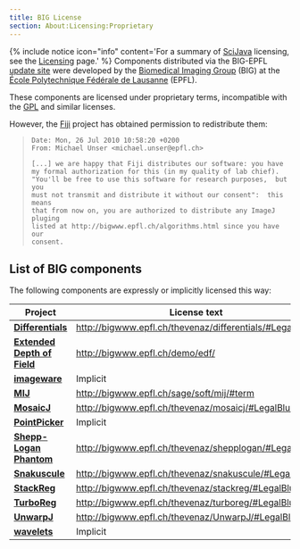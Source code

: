 ```yaml
---
title: BIG License
section: About:Licensing:Proprietary
---
```


{% include notice icon="info" content='For a summary of [SciJava](SciJava) licensing, see the [Licensing](/licensing) page.' %} 
Components distributed via the BIG-EPFL [update site](/update-sites) were developed by the [Biomedical Imaging Group](http://bigwww.epfl.ch/) (BIG) at the [École Polytechnique Fédérale de Lausanne](http://epfl.ch/) (EPFL).

These components are licensed under proprietary terms, incompatible with the [GPL](/licensing/gpl) and similar licenses.

However, the [Fiji](/software/fiji) project has obtained permission to redistribute them:

>     Date: Mon, 26 Jul 2010 10:58:20 +0200
>     From: Michael Unser <michael.unser@epfl.ch>
>
>     [...] we are happy that Fiji distributes our software: you have
>     my formal authorization for this (in my quality of lab chief).
>     "You'll be free to use this software for research purposes,  but you
>     must not transmit and distribute it without our consent":  this means
>     that from now on, you are authorized to distribute any ImageJ pluging
>     listed at http://bigwww.epfl.ch/algorithms.html since you have our
>     consent.

## List of BIG components

The following components are expressly or implicitly licensed this way:

| **Project**                                                     | **License text**                                         |
|-----------------------------------------------------------------|----------------------------------------------------------|
| **[Differentials](/plugins/differentials)**                     | http://bigwww.epfl.ch/thevenaz/differentials/#LegalBlurb |
| **[Extended Depth of Field](/plugins/extended-depth-of-field)** | http://bigwww.epfl.ch/demo/edf/                          |
| **[imageware](Imageware)**                                      | Implicit                                                 |
| **[MIJ](/plugins/miji)**                                        | http://bigwww.epfl.ch/sage/soft/mij/#term                |
| **[MosaicJ](/plugins/mosaicj)**                                 | http://bigwww.epfl.ch/thevenaz/mosaicj/#LegalBlurb       |
| **[PointPicker](/plugins/point-picker)**                        | Implicit                                                 |
| **[Shepp-Logan Phantom](/plugins/shepp-logan-phantom)**         | http://bigwww.epfl.ch/thevenaz/shepplogan/#LegalBlurb    |
| **[Snakuscule](/plugins/snakuscule)**                           | http://bigwww.epfl.ch/thevenaz/snakuscule/#LegalBlurb    |
| **[StackReg](/plugins/stackreg)**                               | http://bigwww.epfl.ch/thevenaz/stackreg/#LegalBlurb      |
| **[TurboReg](/plugins/turboreg)**                               | http://bigwww.epfl.ch/thevenaz/turboreg/#LegalBlurb      |
| **[UnwarpJ](/plugins/unwarpj)**                                 | http://bigwww.epfl.ch/thevenaz/UnwarpJ/#LegalBlurb       |
| **[wavelets](Wavelets)**                                        | Implicit                                                 |
